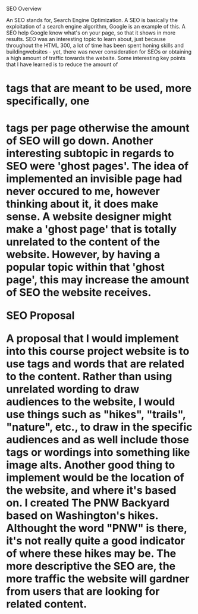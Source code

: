 SEO Overview

An SEO stands for, Search Engine Optimization. A SEO is basically the exploitation of a search engine algorithm, Google is an example 
of this. A SEO help Google know what's on your page, so that it shows in more results. SEO was an interesting topic to learn about, just 
because throughout the HTML 300, a lot of time has been spent honing skills and buildingwebsites - yet, there was never consideration for 
SEOs or obtaining a high amount of traffic towards the website. Some interesting key
points that I have learned is to reduce the amount of <H1> tags that are meant to be used, more specifically, one <H1> tags per page 
otherwise the amount of SEO will go down. Another interesting subtopic in regards to SEO were 'ghost pages'. The idea of implemented an 
invisible page had never occured to me, however thinking about it, it does make sense. A website designer might make a 'ghost page' that is totally unrelated to the content of the website. However, by having a popular topic within that 'ghost page', this may increase the amount 
of SEO the website receives. 

SEO Proposal 

A proposal that I would implement into this course project website is to use tags and words that are related to the content. Rather than
using unrelated wording to draw audiences to the website, I would use things such as "hikes", "trails", "nature", etc., to draw in the
specific audiences and as well include those tags or wordings into something like image alts. Another good thing to implement would be the
location of the website, and where it's based on. I created The PNW Backyard based on Washington's hikes. Althought the word "PNW" is there,
it's not really quite a good indicator of where these hikes may be. The more descriptive the SEO are, the more traffic the website will
gardner from users that are looking for related content. 

